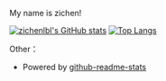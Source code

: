 My name is zichen!

[![zichenlbl's GitHub stats](https://github-readme-stats.vercel.app/api?username=zichenlbl&show_icons=true)](https://github.com/zichenlbl)
[![Top Langs](https://github-readme-stats.vercel.app/api/top-langs/?username=zichenlbl)](https://github.com/zichenlbl)

<!-- 
![zichenlbl's wakatime stats](https://github-readme-stats.vercel.app/api/wakatime?username=zichenlbl)
<a href="https://github.com/zichenlbl/git">
  <img align="center" src="https://github-readme-stats.vercel.app/api/pin/?username=zichenlbl&repo=git" />
</a>
<a href="https://github.com/JavaWeb-Basics">
  <img align="center" src="https://github-readme-stats.vercel.app/api/pin/?username=zichenlbl&repo=JavaWeb-Basics" />
</a> -->

Other：
  - Powered by [github-readme-stats](https://github.com/anuraghazra/github-readme-stats)
